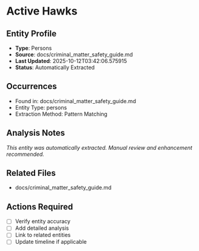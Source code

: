 # Active Hawks

## Entity Profile
- **Type**: Persons
- **Source**: docs/criminal_matter_safety_guide.md
- **Last Updated**: 2025-10-12T03:42:06.575915
- **Status**: Automatically Extracted

## Occurrences
- Found in: docs/criminal_matter_safety_guide.md
- Entity Type: persons
- Extraction Method: Pattern Matching

## Analysis Notes
*This entity was automatically extracted. Manual review and enhancement recommended.*

## Related Files
- docs/criminal_matter_safety_guide.md

## Actions Required
- [ ] Verify entity accuracy
- [ ] Add detailed analysis
- [ ] Link to related entities
- [ ] Update timeline if applicable
